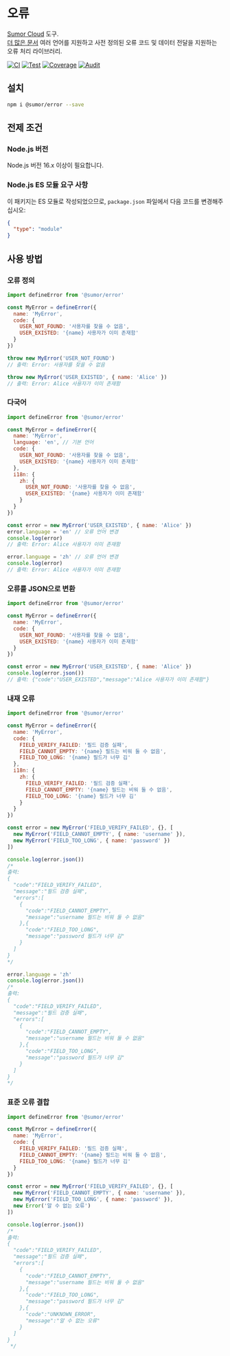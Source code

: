 # 오류

[Sumor Cloud](https://sumor.cloud) 도구.  
[더 많은 문서](https://sumor.cloud)
여러 언어를 지원하고 사전 정의된 오류 코드 및 데이터 전달을 지원하는 오류 처리 라이브러리.

[![CI](https://github.com/sumor-cloud/error/actions/workflows/ci.yml/badge.svg)](https://github.com/sumor-cloud/error/actions/workflows/ci.yml)
[![Test](https://github.com/sumor-cloud/error/actions/workflows/ut.yml/badge.svg)](https://github.com/sumor-cloud/error/actions/workflows/ut.yml)
[![Coverage](https://github.com/sumor-cloud/error/actions/workflows/coverage.yml/badge.svg)](https://github.com/sumor-cloud/error/actions/workflows/coverage.yml)
[![Audit](https://github.com/sumor-cloud/error/actions/workflows/audit.yml/badge.svg)](https://github.com/sumor-cloud/error/actions/workflows/audit.yml)

## 설치

```bash
npm i @sumor/error --save
```

## 전제 조건

### Node.js 버전

Node.js 버전 16.x 이상이 필요합니다.

### Node.js ES 모듈 요구 사항

이 패키지는 ES 모듈로 작성되었으므로, `package.json` 파일에서 다음 코드를 변경해주십시오:

```json
{
  "type": "module"
}
```

## 사용 방법

### 오류 정의

```js
import defineError from '@sumor/error'

const MyError = defineError({
  name: 'MyError',
  code: {
    USER_NOT_FOUND: '사용자를 찾을 수 없음',
    USER_EXISTED: '{name} 사용자가 이미 존재함'
  }
})

throw new MyError('USER_NOT_FOUND')
// 출력: Error: 사용자를 찾을 수 없음

throw new MyError('USER_EXISTED', { name: 'Alice' })
// 출력: Error: Alice 사용자가 이미 존재함
```

### 다국어

```js
import defineError from '@sumor/error'

const MyError = defineError({
  name: 'MyError',
  language: 'en', // 기본 언어
  code: {
    USER_NOT_FOUND: '사용자를 찾을 수 없음',
    USER_EXISTED: '{name} 사용자가 이미 존재함'
  },
  i18n: {
    zh: {
      USER_NOT_FOUND: '사용자를 찾을 수 없음',
      USER_EXISTED: '{name} 사용자가 이미 존재함'
    }
  }
})

const error = new MyError('USER_EXISTED', { name: 'Alice' })
error.language = 'en' // 오류 언어 변경
console.log(error)
// 출력: Error: Alice 사용자가 이미 존재함

error.language = 'zh' // 오류 언어 변경
console.log(error)
// 출력: Error: Alice 사용자가 이미 존재함
```

### 오류를 JSON으로 변환

```js
import defineError from '@sumor/error'

const MyError = defineError({
  name: 'MyError',
  code: {
    USER_NOT_FOUND: '사용자를 찾을 수 없음',
    USER_EXISTED: '{name} 사용자가 이미 존재함'
  }
})

const error = new MyError('USER_EXISTED', { name: 'Alice' })
console.log(error.json())
// 출력: {"code":"USER_EXISTED","message":"Alice 사용자가 이미 존재함"}
```

### 내재 오류

```js
import defineError from '@sumor/error'

const MyError = defineError({
  name: 'MyError',
  code: {
    FIELD_VERIFY_FAILED: '필드 검증 실패',
    FIELD_CANNOT_EMPTY: '{name} 필드는 비워 둘 수 없음',
    FIELD_TOO_LONG: '{name} 필드가 너무 김'
  },
  i18n: {
    zh: {
      FIELD_VERIFY_FAILED: '필드 검증 실패',
      FIELD_CANNOT_EMPTY: '{name} 필드는 비워 둘 수 없음',
      FIELD_TOO_LONG: '{name} 필드가 너무 김'
    }
  }
})

const error = new MyError('FIELD_VERIFY_FAILED', {}, [
  new MyError('FIELD_CANNOT_EMPTY', { name: 'username' }),
  new MyError('FIELD_TOO_LONG', { name: 'password' })
])

console.log(error.json())
/* 
출력: 
{
  "code":"FIELD_VERIFY_FAILED",
  "message":"필드 검증 실패",
  "errors":[
    {
      "code":"FIELD_CANNOT_EMPTY",
      "message":"username 필드는 비워 둘 수 없음"
    },{
      "code":"FIELD_TOO_LONG",
      "message":"password 필드가 너무 김"
    }
  ]
}
*/

error.language = 'zh'
console.log(error.json())
/*
출력:
{
  "code":"FIELD_VERIFY_FAILED",
  "message":"필드 검증 실패",
  "errors":[
    {
      "code":"FIELD_CANNOT_EMPTY",
      "message":"username 필드는 비워 둘 수 없음"
    },{
      "code":"FIELD_TOO_LONG",
      "message":"password 필드가 너무 김"
    }
  ]
}
*/
```

### 표준 오류 결합

```js
import defineError from '@sumor/error'

const MyError = defineError({
  name: 'MyError',
  code: {
    FIELD_VERIFY_FAILED: '필드 검증 실패',
    FIELD_CANNOT_EMPTY: '{name} 필드는 비워 둘 수 없음',
    FIELD_TOO_LONG: '{name} 필드가 너무 김'
  }
})

const error = new MyError('FIELD_VERIFY_FAILED', {}, [
  new MyError('FIELD_CANNOT_EMPTY', { name: 'username' }),
  new MyError('FIELD_TOO_LONG', { name: 'password' }),
  new Error('알 수 없는 오류')
])

console.log(error.json())
/*
출력:
{
  "code":"FIELD_VERIFY_FAILED",
  "message":"필드 검증 실패",
  "errors":[
    {
      "code":"FIELD_CANNOT_EMPTY",
      "message":"username 필드는 비워 둘 수 없음"
    },{
      "code":"FIELD_TOO_LONG",
      "message":"password 필드가 너무 김"
    },{
      "code":"UNKNOWN_ERROR",
      "message":"알 수 없는 오류"
    }
  ]
}
 */
```